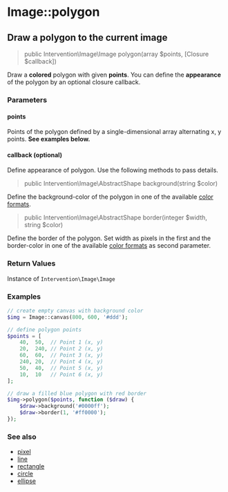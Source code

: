 # Image::polygon
## Draw a polygon to the current image

> public Intervention\Image\Image polygon(array $points, [Closure $callback])

Draw a **colored** polygon with given **points**. You can define the **appearance** of the polygon by an optional closure callback.

### Parameters

#### points
Points of the polygon defined by a single-dimensional array alternating x, y points. **See examples below.**

#### callback (optional)
Define appearance of polygon. Use the following methods to pass details.

> public Intervention\Image\AbstractShape background(string $color)

Define the background-color of the polygon in one of the available [color formats](/v2/getting_started/formats).

> public Intervention\Image\AbstractShape border(integer $width, string $color)

Define the border of the polygon. Set width as pixels in the first and the border-color in one of the available [color formats](/v2/getting_started/formats) as second parameter.

### Return Values
Instance of `Intervention\Image\Image`

### Examples

```php
// create empty canvas with background color
$img = Image::canvas(800, 600, '#ddd');

// define polygon points
$points = [
    40,  50,  // Point 1 (x, y)
    20,  240, // Point 2 (x, y)
    60,  60,  // Point 3 (x, y)
    240, 20,  // Point 4 (x, y)
    50,  40,  // Point 5 (x, y)
    10,  10   // Point 6 (x, y)
];

// draw a filled blue polygon with red border
$img->polygon($points, function ($draw) {
    $draw->background('#0000ff');
    $draw->border(1, '#ff0000');
});
```

### See also

- [pixel](/v2/api/pixel)
- [line](/v2/api/line)
- [rectangle](/v2/api/rectangle)
- [circle](/v2/api/circle)
- [ellipse](/v2/api/ellipse)
